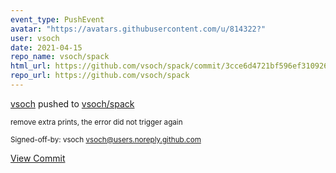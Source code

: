 ```yaml
---
event_type: PushEvent
avatar: "https://avatars.githubusercontent.com/u/814322?"
user: vsoch
date: 2021-04-15
repo_name: vsoch/spack
html_url: https://github.com/vsoch/spack/commit/3cce6d4721bf596ef310926da1fdf68490dedc4b
repo_url: https://github.com/vsoch/spack
---
```


<a href='https://github.com/vsoch' target='_blank'>vsoch</a> pushed to <a href='https://github.com/vsoch/spack' target='_blank'>vsoch/spack</a>

<small>remove extra prints, the error did not trigger again

Signed-off-by: vsoch <vsoch@users.noreply.github.com></small>

<a href='https://github.com/vsoch/spack/commit/3cce6d4721bf596ef310926da1fdf68490dedc4b' target='_blank'>View Commit</a>